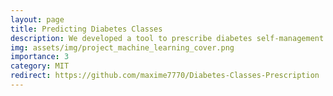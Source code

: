 ```yaml
---
layout: page
title: Predicting Diabetes Classes
description: We developed a tool to prescribe diabetes self-management classes to patients using optimal trees methods from survey data.
img: assets/img/project_machine_learning_cover.png
importance: 3
category: MIT
redirect: https://github.com/maxime7770/Diabetes-Classes-Prescription
---
```


